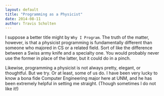 ```yaml
---
layout: default
title: "Programming as a Physicist"
date: 2014-08-11
author: Travis Scholten
---
```

I suppose a better title might by ``Why I Program``. The truth of the matter, however, is that a physicist programming is fundamentally different than someone who majored in CS or a related field. Sort of like the difference between a Swiss army knife and a specialty one. You would probably never use the former in place of the latter, but it could do in a pinch. 

Likewise, programming a physicist is not always pretty, elegant, or thoughtful. But we try. Or at least, some of us do. I have been very lucky to know a bona fide Computer Engineering major here at UNM, and he has been extremely helpful in setting me straight. (Though sometimes I do not like it!)

